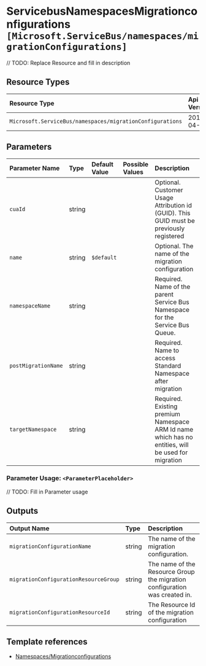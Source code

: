 # ServicebusNamespacesMigrationconfigurations `[Microsoft.ServiceBus/namespaces/migrationConfigurations]`

// TODO: Replace Resource and fill in description

## Resource Types

| Resource Type | Api Version |
| :-- | :-- |
| `Microsoft.ServiceBus/namespaces/migrationConfigurations` | 2017-04-01 |

## Parameters

| Parameter Name | Type | Default Value | Possible Values | Description |
| :-- | :-- | :-- | :-- | :-- |
| `cuaId` | string |  |  | Optional. Customer Usage Attribution id (GUID). This GUID must be previously registered |
| `name` | string | `$default` |  | Optional. The name of the migration configuration |
| `namespaceName` | string |  |  | Required. Name of the parent Service Bus Namespace for the Service Bus Queue. |
| `postMigrationName` | string |  |  | Required. Name to access Standard Namespace after migration |
| `targetNamespace` | string |  |  | Required. Existing premium Namespace ARM Id name which has no entities, will be used for migration |

### Parameter Usage: `<ParameterPlaceholder>`

// TODO: Fill in Parameter usage

## Outputs

| Output Name | Type | Description |
| :-- | :-- | :-- |
| `migrationConfigurationName` | string | The name of the migration configuration. |
| `migrationConfigurationResourceGroup` | string | The name of the Resource Group the migration configuration was created in. |
| `migrationConfigurationResourceId` | string | The Resource Id of the migration configuration |

## Template references

- [Namespaces/Migrationconfigurations](https://docs.microsoft.com/en-us/azure/templates/Microsoft.ServiceBus/2017-04-01/namespaces/migrationConfigurations)
